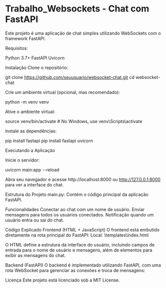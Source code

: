 # Trabalho_Websockets - Chat com FastAPI

Este projeto é uma aplicação de chat simples utilizando WebSockets com o framework FastAPI.

Requisitos:

Python 3.7+
FastAPI
Uvicorn

Instalação
Clone o repositório:

git clone https://github.com/seuusuario/websocket-chat.git
cd websocket-chat

Crie um ambiente virtual (opcional, mas recomendado):

python -m venv venv

Ative o ambiente virtual:

source venv/bin/activate  # No Windows, use venv\Scripts\activate

Instale as dependências:

pip install fastapi 
pip install fastapi uvicorn

Executando a Aplicação

Inicie o servidor:

uvicorn main:app --reload

Abra seu navegador e acesse http://localhost:8000 ou http://127.0.0.1:8000 para ver a interface do chat.

Estrutura do Projeto
main.py: Contém o código principal da aplicação FastAPI.

Funcionalidades
Conectar ao chat com um nome de usuário.
Enviar mensagens para todos os usuários conectados.
Notificação quando um usuário entra ou sai do chat.

Código Explicado
Frontend (HTML + JavaScript)
O frontend está embutido diretamente na rota principal do FastAPI:
Local: \templates\index.html

O HTML define a estrutura da interface do usuário, incluindo campos de entrada para o nome de usuário e mensagens, 
além de elementos para exibir as mensagens do chat.

Backend (FastAPI)
O backend é implementado utilizando FastAPI, com uma rota WebSocket para gerenciar as conexões e troca de mensagens:

Licença
Este projeto está licenciado sob a MIT License.
